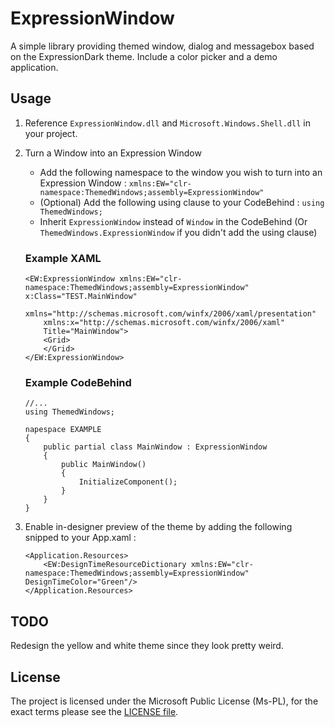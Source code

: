 # ExpressionWindow #

A simple library providing themed window, dialog and messagebox based on the ExpressionDark theme.
Include a color picker and a demo application.

## Usage ##
1. Reference `ExpressionWindow.dll` and `Microsoft.Windows.Shell.dll` in your project.
2. Turn a Window into an Expression Window
	* Add the following namespace to the window you wish to turn into an Expression Window : `xmlns:EW="clr-namespace:ThemedWindows;assembly=ExpressionWindow"`
	* (Optional) Add the following using clause to your CodeBehind : `using ThemedWindows;`
	* Inherit `ExpressionWindow` instead of `Window` in the CodeBehind (Or `ThemedWindows.ExpressionWindow` if you didn't add the using clause)
	
	### Example XAML ###
	```
	<EW:ExpressionWindow xmlns:EW="clr-namespace:ThemedWindows;assembly=ExpressionWindow"  x:Class="TEST.MainWindow"
        xmlns="http://schemas.microsoft.com/winfx/2006/xaml/presentation"
        xmlns:x="http://schemas.microsoft.com/winfx/2006/xaml"
        Title="MainWindow">
		<Grid>
		</Grid>
	</EW:ExpressionWindow>
	```
	
	### Example CodeBehind ###
	```
	//...
	using ThemedWindows;
	
	napespace EXAMPLE
	{
		public partial class MainWindow : ExpressionWindow
		{
			public MainWindow()
			{
				InitializeComponent();
			}
		}
	}
	```
3. Enable in-designer preview of the theme by adding the following snipped to your App.xaml :
	```
	<Application.Resources>
        <EW:DesignTimeResourceDictionary xmlns:EW="clr-namespace:ThemedWindows;assembly=ExpressionWindow" DesignTimeColor="Green"/>
    </Application.Resources>
	```

## TODO ##
Redesign the yellow and white theme since they look pretty weird.

## License ##
The project is licensed under the Microsoft Public License (Ms-PL), for the exact terms please see the [LICENSE file](https://github.com/kazelone/ExpressionWindow/blob/master/LICENCE).
